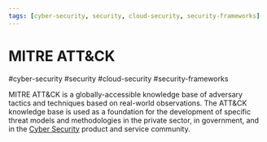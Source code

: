 ```yaml
---
tags: [cyber-security, security, cloud-security, security-frameworks]
---
```

# MITRE ATT&CK
#cyber-security #security #cloud-security #security-frameworks


MITRE ATT&CK is a globally-accessible knowledge base of adversary tactics and techniques based on real-world observations. The ATT&CK knowledge base is used as a foundation for the development of specific threat models and methodologies in the private sector, in government, and in the [Cyber Security](Cyber%20Security/Cyber%20Security.md) product and service community.